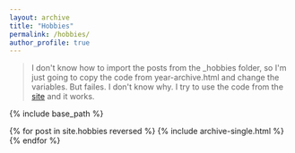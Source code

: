 ```yaml
---
layout: archive
title: "Hobbies"
permalink: /hobbies/
author_profile: true
---
```


> I don't know how to import the posts from the _hobbies folder, so I'm just going to copy the code from year-archive.html and change the variables. But failes. I don't know why.
> I try to use the code from the [site](https://zhuanlan.zhihu.com/p/370549865) and it works.

{% include base_path %}

{% for post in site.hobbies reversed %}
  {% include archive-single.html %}
{% endfor %}


